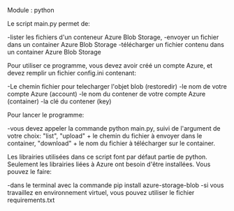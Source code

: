 Module : python

Le script main.py permet de:

-lister les fichiers d'un conteneur Azure Blob Storage,
-envoyer un fichier dans un container Azure Blob Storage
-télécharger un fichier contenu dans un container Azure Blob Storage

Pour utiliser ce programme, vous devez avoir créé un compte Azure, et devez remplir un fichier config.ini contenant:

-Le chemin fichier pour telecharger l'objet blob (restoredir)
-le nom de votre compte Azure (account)
-le nom du contener de votre compte Azure (container)
-la clé du contener (key)

Pour lancer le programme:

-vous devez appeler la commande python main.py, suivi de l'argument de votre choix: "list", "upload" + le chemin du fichier
à envoyer dans le container, "download" + le nom du fichier à télécharger sur le container.

Les librairies utilisées dans ce script font par défaut partie de python. Seulement les librairies liées à Azure ont besoin d'être installées. 
Vous pouvez le faire:

-dans le terminal avec la commande pip install azure-storage-blob
-si vous travaillez en environnement virtuel, vous pouvez utiliser le fichier requirements.txt
